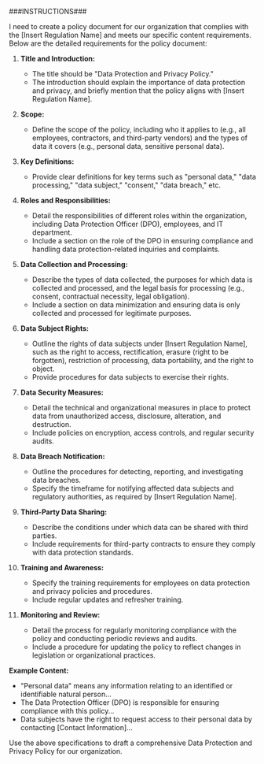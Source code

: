 ###INSTRUCTIONS###

I need to create a policy document for our organization that complies with the [Insert Regulation Name] and meets our specific content requirements. Below are the detailed requirements for the policy document:

1. **Title and Introduction:**
   - The title should be "Data Protection and Privacy Policy."
   - The introduction should explain the importance of data protection and privacy, and briefly mention that the policy aligns with [Insert Regulation Name].

2. **Scope:**
   - Define the scope of the policy, including who it applies to (e.g., all employees, contractors, and third-party vendors) and the types of data it covers (e.g., personal data, sensitive personal data).

3. **Key Definitions:**
   - Provide clear definitions for key terms such as "personal data," "data processing," "data subject," "consent," "data breach," etc.

4. **Roles and Responsibilities:**
   - Detail the responsibilities of different roles within the organization, including Data Protection Officer (DPO), employees, and IT department.
   - Include a section on the role of the DPO in ensuring compliance and handling data protection-related inquiries and complaints.

5. **Data Collection and Processing:**
   - Describe the types of data collected, the purposes for which data is collected and processed, and the legal basis for processing (e.g., consent, contractual necessity, legal obligation).
   - Include a section on data minimization and ensuring data is only collected and processed for legitimate purposes.

6. **Data Subject Rights:**
   - Outline the rights of data subjects under [Insert Regulation Name], such as the right to access, rectification, erasure (right to be forgotten), restriction of processing, data portability, and the right to object.
   - Provide procedures for data subjects to exercise their rights.

7. **Data Security Measures:**
   - Detail the technical and organizational measures in place to protect data from unauthorized access, disclosure, alteration, and destruction.
   - Include policies on encryption, access controls, and regular security audits.

8. **Data Breach Notification:**
   - Outline the procedures for detecting, reporting, and investigating data breaches.
   - Specify the timeframe for notifying affected data subjects and regulatory authorities, as required by [Insert Regulation Name].

9. **Third-Party Data Sharing:**
   - Describe the conditions under which data can be shared with third parties.
   - Include requirements for third-party contracts to ensure they comply with data protection standards.

10. **Training and Awareness:**
    - Specify the training requirements for employees on data protection and privacy policies and procedures.
    - Include regular updates and refresher training.

11. **Monitoring and Review:**
    - Detail the process for regularly monitoring compliance with the policy and conducting periodic reviews and audits.
    - Include a procedure for updating the policy to reflect changes in legislation or organizational practices.

**Example Content:**

- "Personal data" means any information relating to an identified or identifiable natural person...
- The Data Protection Officer (DPO) is responsible for ensuring compliance with this policy...
- Data subjects have the right to request access to their personal data by contacting [Contact Information]...

Use the above specifications to draft a comprehensive Data Protection and Privacy Policy for our organization.

